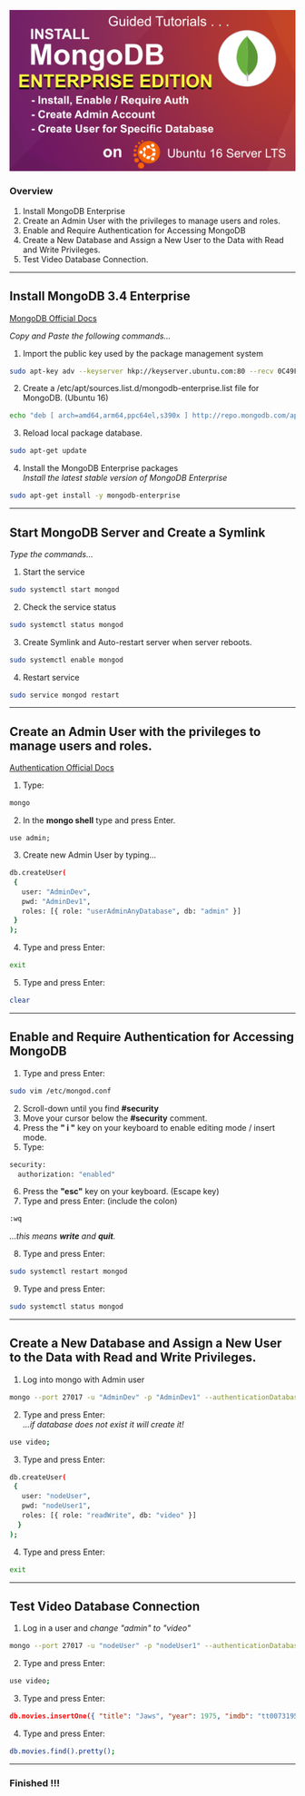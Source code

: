 ![Install MongoDB 3.4 Enterprise Edition on an Ubuntu 16 Server LTS ](07-mongodb-enterprise.png)

### Overview
1. Install MongoDB Enterprise
2. Create an Admin User with the privileges to manage users and roles.
3. Enable and Require Authentication for Accessing MongoDB
4. Create a New Database and Assign a New User to the Data with Read and Write Privileges.
5. Test Video Database Connection.

---
## Install MongoDB 3.4 Enterprise

[MongoDB Official Docs](https://docs.mongodb.com/v3.4/tutorial/install-mongodb-enterprise-on-ubuntu/)

_Copy and Paste the following commands..._

1. Import the public key used by the package management system
```bash
sudo apt-key adv --keyserver hkp://keyserver.ubuntu.com:80 --recv 0C49F3730359A14518585931BC711F9BA15703C6
```
2. Create a /etc/apt/sources.list.d/mongodb-enterprise.list file for MongoDB. (Ubuntu 16)
```bash
echo "deb [ arch=amd64,arm64,ppc64el,s390x ] http://repo.mongodb.com/apt/ubuntu xenial/mongodb-enterprise/3.4 multiverse" | sudo tee /etc/apt/sources.list.d/mongodb-enterprise.list
```
3. Reload local package database.
```bash
sudo apt-get update
```
4. Install the MongoDB Enterprise packages<br />
_Install the latest stable version of MongoDB Enterprise_
```bash
sudo apt-get install -y mongodb-enterprise
```
---
## Start MongoDB Server and Create a Symlink

_Type the commands..._

1. Start the service
```bash
sudo systemctl start mongod
```
2. Check the service status
```bash
sudo systemctl status mongod
```
3. Create Symlink and Auto-restart server when server reboots.
```bash
sudo systemctl enable mongod
```
4. Restart service
```bash
sudo service mongod restart
```
---
## Create an Admin User with the privileges to manage users and roles.

[Authentication Official Docs](https://docs.mongodb.com/manual/tutorial/enable-authentication/)

1. Type:
```bash
mongo
```
2. In the **mongo shell** type and press Enter.
```shell
use admin;
```
3. Create new Admin User by typing...
```bash
db.createUser(
 {
   user: "AdminDev",
   pwd: "AdminDev1",
   roles: [{ role: "userAdminAnyDatabase", db: "admin" }]
 }
);
```
4. Type and press Enter:
```bash
exit 
```

5.  Type and press Enter:
```bash
clear
```

---
## Enable and Require Authentication for Accessing MongoDB

1. Type and press Enter:
```bash
sudo vim /etc/mongod.conf
```
2. Scroll-down until you find **#security**
3. Move your cursor below the **#security** comment.
4. Press the **" i "** key on your keyboard to enable editing mode / insert mode.
5. Type:
```bash
security:
  authorization: "enabled"
```
6. Press the **"esc"** key on your keyboard. (Escape key)
7. Type and press Enter: (include the colon)
```bash
:wq
```
_...this means **write** and **quit**._

8. Type and press Enter:
```bash
sudo systemctl restart mongod
```
9. Type and press Enter:
```bash
sudo systemctl status mongod
```

---
## Create a New Database and Assign a New User to the Data with Read and Write Privileges.

1. Log into mongo with Admin user
```bash
mongo --port 27017 -u "AdminDev" -p "AdminDev1" --authenticationDatabase "admin"
```

2. Type and press Enter: <br />
_...if database does not exist it will create it!_
```bash
use video;
```

3. Type and press Enter:
```bash
db.createUser(
 {
   user: "nodeUser",
   pwd: "nodeUser1",
   roles: [{ role: "readWrite", db: "video" }]
  }
);
```

4. Type and press Enter:
```bash
exit
```
---
## Test Video Database Connection

1. Log in a user and _change "admin" to "video"_
```bash
mongo --port 27017 -u "nodeUser" -p "nodeUser1" --authenticationDatabase "video"
```

2. Type and press Enter:
```bash
use video;
```

3. Type and press Enter:
```json
db.movies.insertOne({ "title": "Jaws", "year": 1975, "imdb": "tt0073195" });
```
4. Type and press Enter:
```bash
db.movies.find().pretty();
```
---
### Finished !!!
